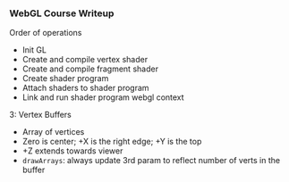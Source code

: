 ### WebGL Course Writeup
Order of operations
* Init GL
* Create and compile vertex shader
* Create and compile fragment shader
* Create shader program
* Attach shaders to shader program
* Link and run shader program webgl context

3: Vertex Buffers
* Array of vertices
* Zero is center; +X is the right edge; +Y is the top
* +Z extends towards viewer
* `drawArrays`: always update 3rd param to reflect number of verts in the buffer 
